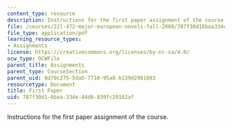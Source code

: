 ```yaml
---
content_type: resource
description: Instructions for the first paper assignment of the course.
file: /courses/21l-472-major-european-novels-fall-2008/787f30d16baa334e44d6839fc29162af_paper1.pdf
file_type: application/pdf
learning_resource_types:
- Assignments
license: https://creativecommons.org/licenses/by-nc-sa/4.0/
ocw_type: OCWFile
parent_title: Assignments
parent_type: CourseSection
parent_uid: 0d70c275-5da5-7710-95a8-b139d2901083
resourcetype: Document
title: First Paper
uid: 787f30d1-6baa-334e-44d6-839fc29162af
---
```

Instructions for the first paper assignment of the course.